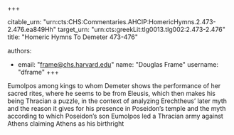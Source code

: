 +++


citable_urn: "urn:cts:CHS:Commentaries.AHCIP:HomericHymns.2.473-2.476.ea849Hh"
target_urn: "urn:cts:greekLit:tlg0013.tlg002:2.473-2.476"
title: "Homeric Hymns To Demeter 473-476"

authors:
- email: "frame@chs.harvard.edu"
  name: "Douglas Frame"
  username: "dframe"
+++

<p>Eumolpos among kings to whom Demeter shows the performance of her sacred rites, where he seems to be from Eleusis, which then makes his being Thracian a puzzle, in the context of analyzing Erechtheus’ later myth and the reason it gives for his presence in Poseidon’s temple and the myth according to which Poseidon’s son Eumolpos led a Thracian army against Athens claiming Athens as his birthright</p>